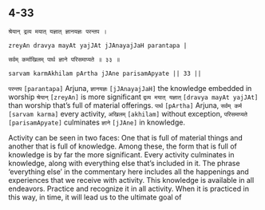 ## 4-33


```shloka-sa
श्रेयान् द्रव्य मयात् यज्ञात् ज्ञानयज्ञः परन्तप ।
```
```shloka-sa-hk
zreyAn dravya mayAt yajJAt jJAnayajJaH parantapa |
```
```shloka-sa
सर्वम् कर्माखिलम् पार्थ ज्ञाने परिसमाप्यते ॥ ३३ ॥
```
```shloka-sa-hk
sarvam karmAkhilam pArtha jJAne parisamApyate || 33 ||
```

`परन्तप` `[parantapa]` Arjuna, `ज्ञानयज्ञः` `[jJAnayajJaH]` the knowledge embedded in worship `श्रेयान्` `[zreyAn]` is more significant `द्रव्य मयात् यज्ञात्` `[dravya mayAt yajJAt]` than worship that’s full of material offerings. `पार्थ` `[pArtha]` Arjuna, `सर्वम् कर्म` `[sarvam karma]` every activity, `अखिलम्` `[akhilam]` without exception, `परिसमाप्यते` `[parisamApyate]` culminates `ज्ञाने` `[jJAne]` in knowledge.



Activity can be seen in two faces: One that is full of material things and another that is full of knowledge. Among these, the form that is full of knowledge is by far the more significant. Every activity culminates in knowledge, along with everything else that’s included in it.
The phrase ‘everything else’ in the commentary here includes all the happenings and experiences that we receive with activity.
This knowledge is available in all endeavors. Practice and recognize it in all activity. When it is practiced in this way, in time, it will lead us to the ultimate goal of 

